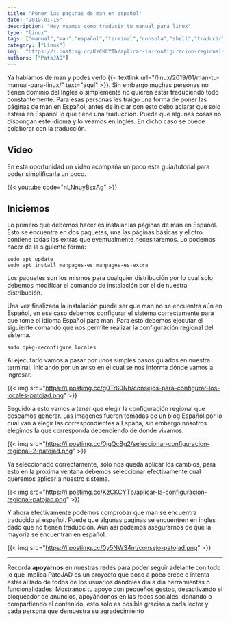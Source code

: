 ```yaml
---
title: "Poner las paginas de man en español"
date: "2019-01-15"
description: "Hoy veamos como traducir tu manual para linux"
type: "linux"
tags: ["manual","man","español","terminal","consola","shell","traducir"]
category: ["Linux"]
img:  "https://i.postimg.cc/KzCKCYTb/aplicar-la-configuracion-regional-patojad.png"
authors: ["PatoJAD"]
---
```




Ya hablamos de man y podes verlo {{< textlink url="/linux/2019/01/man-tu-manual-para-linux/" text="aquí" >}}. Sin embargo muchas personas no tienen dominio del Inglés o simplemente no quieren estar traduciendo todo constantemente. Para esas personas les traigo una forma de poner las páginas de man en Español, antes de iniciar con esto debo aclarar que solo estará en Español lo que tiene una traducción. Puede que algunas cosas no dispongan este idioma y lo veamos en Inglés. En dicho caso se puede colaborar con la traducción.




## Video



En esta oportunidad un video acompaña un poco esta guia/tutorial para poder simplificarla un poco.


{{< youtube code="nLNnuyBsxAg" >}}



## Iniciemos



Lo primero que debemos hacer es instalar las páginas de man en Español. Esto se encuentra en dos paquetes, una las páginas básicas y el otro contiene todas las extras que eventualmente necesitaremos. Lo podemos hacer de la siguiente forma:



    sudo apt update
    sudo apt install manpages-es manpages-es-extra



Los paquetes son los mismos para cualquier distribución por lo cual solo debemos modificar el comando de instalación por el de nuestra distribución.

Una vez finalizada la instalación puede ser que man no se encuentra aún en Español, en ese caso debemos configurar el sistema correctamente para que tome el idioma Español para man. Para esto debemos ejecutar el siguiente comando que nos permite realizar la configuración regional del sistema.



    sudo dpkg-reconfigure locales



Al ejecutarlo vamos a pasar por unos simples pasos guiados en nuestra terminal. Iniciando por un aviso en el cual se nos informa dónde vamos a ingresar.


{{< img src="https://i.postimg.cc/g0Tr60Nh/consejos-para-configurar-los-locales-patojad.png" >}}


Seguido a esto vamos a tener que elegir la configuración regional que deseamos generar. Las imagenes fueron tomadas de un blog Español por lo cual van a elegir las correspondientes a España, sin embargo nosotros elegimos la que corresponda dependiendo de donde vivamos.


{{< img src="https://i.postimg.cc/0jgQcBg2/seleccionar-configuracion-regional-2-patojad.png" >}}


Ya seleccionado correctamente, solo nos queda aplicar los cambios, para esto en la próxima ventana debemos seleccionar efectivamente cual queremos aplicar a nuestro sistema.


{{< img src="https://i.postimg.cc/KzCKCYTb/aplicar-la-configuracion-regional-patojad.png" >}}


Y ahora efectivamente podemos comprobar que man se encuentra traducido al español. Puede que algunas paginas se encuentren en ingles dado que no tienen traducción. Aun así podemos asegurarnos de que la mayoría se encuentran en español.


{{< img src="https://i.postimg.cc/0y5NWS4m/consejo-patojad.png" >}}


---



Recorda **apoyarnos** en nuestras redes para poder seguir adelante con todo lo que implica PatoJAD es un proyecto que poco a poco crece e intenta estar al lado de todos de los usuarios dándoles dia a dia herramientas o funcionalidades. Mostranos tu apoyo con pequeños gestos, desactivando el bloqueador de anuncios, apoyándonos en las redes sociales, donando o compartiendo el contenido, esto solo es posible gracias a cada lector y cada persona que demuestra su agradecimiento
